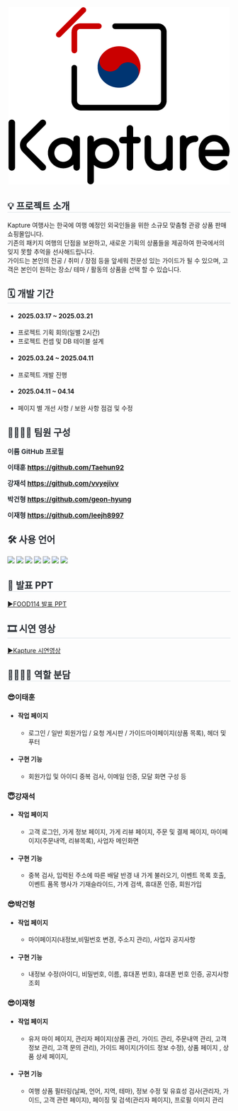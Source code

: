<div align="center">
<img src="https://github.com/Taehun92/Project_Kapture/blob/main/kapture_Logo(1)_500x400.png">
</div>
<div style= "text-align:left;">
<h2 style="border-bottom: 1px solid #d8dee4; color: #282d33;">💡 프로젝트 소개 </h2>
<div>Kapture 여행사는 한국에 여행 예정인 외국인들을 위한 소규모 맞춤형 관광 상품 판매 쇼핑몰입니다.</div>
<div>기존의 패키지 여행의 단점을 보완하고, 새로운 기획의 상품들을 제공하여 한국에서의 잊지 못할 추억을 선사해드립니다.</div>
<div>가이드는 본인의 전공 / 취미 / 장점 등을 앞세워 전문성 있는 가이드가 될 수 있으며, 고객은 본인이 원하는 장소/ 테마 / 활동의 상품을 선택 할 수 있습니다.</div>
</div>
<div style= "text-align:left;">
<h2 style="border-bottom: 1px solid #d8dee4; color: #282d33;"> 🗓 개발 기간 </h2>  
<ul>
<li> <h4>2025.03.17 ~ 2025.03.21</h4>
<li>프로젝트 기획 회의(일별 2시간)</li>
<li>프로젝트 컨셉 및 DB 테이블 설계</li>
</ul>
<ul>
<li> <h4>2025.03.24 ~ 2025.04.11</h4>
<li>프로젝트 개발 진행</li>
</ul>
<ul>
<li> <h4>2025.04.11 ~ 04.14</h4>
<li> 페이지 별 개선 사항 / 보완 사항 점검 및 수정</li>
</ul>
</div>    
<div style= "text-align:left;"> 
<h2 style="color: #282d33;"> 👨‍👩‍👦‍👦 팀원 구성 </h2>
<div style="font-weight: 700; font-size: 15px; text-align: left; color: #282d33;">  
이름	GitHub 프로필

이태훈	https://github.com/Taehun92

강재석	https://github.com/vvyejivv

박건형	https://github.com/geon-hyung

이재형	https://github.com/leejh8997
</div> 
</div>
<div style= "text-align:left;">
<h2 style="color: #282d33;"> 🛠️ 사용 언어 </h2>
<div style="margin: 0 auto; text-align: left;" align= "left">
<img src="https://img.shields.io/badge/React-61DAFB?style=for-the-badge&logo=React&logoColor=white">
<img src="https://img.shields.io/badge/Node.js-339933?style=for-the-badge&logo=Node.js&logoColor=white">
<img src="https://img.shields.io/badge/express.js-000000?style=for-the-badge&logo=express&logoColor=white"/>
<img src="https://img.shields.io/badge/MySQL-4479A1?style=for-the-badge&logo=MySQL&logoColor=white">
<img src="https://img.shields.io/badge/HTML5-E34F26?style=for-the-badge&logo=HTML5&logoColor=white">
<img src="https://img.shields.io/badge/CSS3-1572B6?style=for-the-badge&logo=CSS3&logoColor=white">
<img src="https://img.shields.io/badge/Javascript-F7DF1E?style=for-the-badge&logo=Javascript&logoColor=white">
</div>
</div>         
<div style= "text-align:left;">
<h2 style="border-bottom: 1px solid #d8dee4; color: #282d33;"> 📕 발표 PPT </h2>
<a href="https://docs.google.com/presentation/d/1O1HBkP1YuUfVkF9pXeFPH0zuARhn-8gI/edit?usp=drive_link&ouid=102108838383969454196&rtpof=true&sd=true" target="_blank">▶FOOD114 발표 PPT</a>
</div>
<div style= "text-align:left;">
<h2 style="border-bottom: 1px solid #d8dee4; color: #282d33;"> 🎞 시연 영상 </h2>
<a href="https://youtu.be/nYb7iXMzafA">▶Kapture 시연영상</a>
</div>
<div style= "text-align:left;">
<h2 style="border-bottom: 1px solid #d8dee4; color: #282d33;"> 👨‍👩‍👦‍👦 역할 분담 </h2>  
<h3>😎이태훈</h3>            
<ul>
<!--             <li> <h4>역할</h4>
<ul>                    
<li>팀원 업무 분배, 팀원 코드 공동 수정, DB 설계</li>
</ul>
</li>   -->
<li><h4>작업 페이지</h4>
<ul>                    
<li>로그인 / 일반 회원가입 / 요청 게시판 / 가이드마이페이지(상품 목록), 헤더 및 푸터 </li>
</ul>
</li>            
<li><h4>구현 기능</h4>
<ul>                    
<li>회원가입 및 아이디 중복 검사, 이메일 인증, 모달 화면 구성 등 </li>
</ul>
</li>
</ul>
<h3>😇강재석</h3>
<ul>            
<!--             <li><h4>역할</h4>
<ul>                    
<li>전반적인 CSS 디자인 구축</li>
</ul>
</li>   -->
<li><h4>작업 페이지</h4>
<ul>                    
<li>고객 로그인, 가게 정보 페이지, 가게 리뷰 페이지, 주문 및 결제 페이지, 마이페이지(주문내역, 리뷰목록), 사업자 메인화면</li>
</ul>
</li>            
<li><h4>구현 기능</h4>
<ul>                    
<li> 중복 검사, 입력된 주소에 따른 배달 반경 내 가게 불러오기, 이벤트 목록 호출, 이벤트 품목 행사가 기재슬라이드, 가게 검색, 휴대폰 인증, 회원가입 </li>
</ul>
</li>
</ul>
<h3>😎박건형</h3>
<ul>            
<!--             <li><h4>역할</h4>
<ul>                    
<li>프로젝트 아이디어 기획</li>
</ul>
</li>   -->
<li><h4>작업 페이지</h4>
<ul>                    
<li>마이페이지(내정보,비밀번호 변경, 주소지 관리), 사업자 공지사항</li>
</ul>
</li>            
<li><h4>구현 기능</h4>
<ul>                    
<li>내정보 수정(아이디, 비밀번호, 이름, 휴대폰 번호), 휴대폰 번호 인증, 공지사항 조회</li>
</ul>
</li>
</ul>
<h3>😎이재형</h3>
<ul>
<!--             <li><h4>역할</h4>
<ul>                    
<li>DB 샘플 데이터 삽입으로 웹사이트 생동감 부여</li>
</ul>
</li>   -->
<li><h4>작업 페이지</h4>
<ul>                    
<li>유저 마이 페이지, 관리자 페이지(상품 관리, 가이드 관리, 주문내역 관리, 고객 정보 관리, 고객 문의 관리),
가이드 페이지(가이드 정보 수정), 상품 페이지 , 상품 상세 페이지, </li>
</ul>
</li>            
<li><h4>구현 기능</h4>
<ul>                    
<li>여행 상품 필터링(날짜, 언어, 지역, 테마), 정보 수정 및 유효성 검사(관리자, 가이드, 고객 관련 페이지), 페이징 및 검색(관리자 페이지), 프로필 이미지 관리</li>
</ul>
</li>
</ul>
<!--     <div style= "text-align:left;">
<h2 style="border-bottom: 1px solid #d8dee4; color: #282d33;">  📑 페이지별 기능 </h2>      
</div>
<div style= "text-align:left;">   
<div style= "text-align:left;">
<h2 style="border-bottom: 1px solid #d8dee4; color: #282d33;"> 🎇 프로젝트 후기 </h2>       
</div> -->
